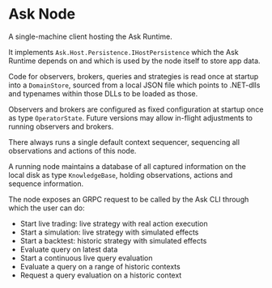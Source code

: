 # Ask Node

A single-machine client hosting the Ask Runtime.

It implements `Ask.Host.Persistence.IHostPersistence` which the Ask Runtime depends on and which is used by the node itself to store app data.

Code for observers, brokers, queries and strategies is read once at startup into a `DomainStore`, sourced from a local JSON file which points to .NET-dlls and typenames within those DLLs to be loaded as those.

Observers and brokers are configured as fixed configuration at startup once as type `OperatorState`. Future versions may allow in-flight adjustments to running observers and brokers.

There always runs a single default context sequencer, sequencing all observations and actions of this node.

A running node maintains a database of all captured information on the local disk as type `KnowledgeBase`, holding observations, actions and sequence information.

The node exposes an GRPC request to be called by the Ask CLI through which the user can do:

- Start live trading: live strategy with real action execution
- Start a simulation: live strategy with simulated effects
- Start a backtest: historic strategy with simulated effects
- Evaluate query on latest data
- Start a continuous live query evaluation
- Evaluate a query on a range of historic contexts
- Request a query evaluation on a historic context
